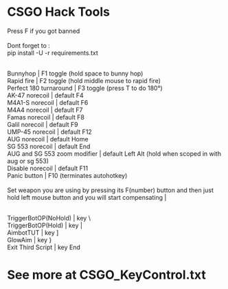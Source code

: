 # CSGO Hack Tools

Press F if you got banned <br/>
<br/>
Dont forget to : <br/>
pip install -U -r requirements.txt<br/>
 <br/>

Bunnyhop | F1 toggle (hold space to bunny hop) <br/>
Rapid fire | F2 toggle (hold middle mouse to rapid fire) <br/>
Perfect 180 turnaround | F3 toggle (press T to do 180°) <br/>
AK-47 norecoil | default F4 <br/>
M4A1-S norecoil | default F6 <br/>
M4A4 norecoil | default F7 <br/>
Famas norecoil | default F8 <br/>
Galil norecoil | default F9 <br/>
UMP-45 norecoil | default F12 <br/>
AUG norecoil | default Home <br/>
SG 553 norecoil | default End <br/>
AUG and SG 553 zoom modifier | default Left Alt (hold when scoped in with aug or sg 553) <br/>
Disable norecoil | default F11 <br/>
Panic button | F10 (terminates autohotkey) <br/>
 <br/>
Set weapon you are using by pressing its F(number) button and then just hold left mouse button and you will start compensating | <br/>
 <br/>

TriggerBotOP(NoHold) | key \ <br/>
TriggerBotOP(Hold) | key | <br/>
AimbotTUT | key ] <br/>
GlowAim | key } <br/>
Exit Third Script | key End <br/>

# See more at CSGO_KeyControl.txt
